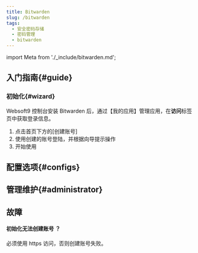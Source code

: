 ```yaml
---
title: Bitwarden
slug: /bitwarden
tags:
  - 安全密码存储
  - 密码管理
  - bitwarden
---
```


import Meta from './_include/bitwarden.md';

<Meta name="meta" />

## 入门指南{#guide}

### 初始化{#wizard}

Websoft9 控制台安装 Bitwarden 后，通过【我的应用】管理应用，在**访问**标签页中获取登录信息。  

1. 点击首页下方的[创建账号]
2. 使用创建的账号登陆，并根据向导提示操作
3. 开始使用

## 配置选项{#configs}

## 管理维护{#administrator}

## 故障

#### 初始化无法创建账号 ？

必须使用 https 访问，否则创建账号失败。